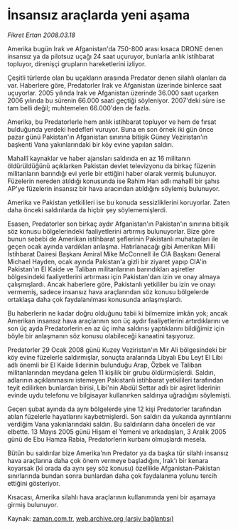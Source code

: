 # İnsansız araçlarda yeni aşama

*Fikret Ertan 2008.03.18*

<tr><td class="metin" colspan="2" style="padding-top: 20px; padding-left: 5px; padding-right: 10px;">Amerika bugün Irak ve Afganistan'da 750-800 arası kısaca DRONE denen insansız ya da pilotsuz uçağı 24 saat uçuruyor, bunlarla anlık istihbarat topluyor, direnişçi grupların hareketlerini izliyor.</td></tr><tr><td class="metin" colspan="2" style="padding-top: 20px; padding-left: 5px; padding-right: 10px;"><p> Çeşitli türlerde olan bu uçakların arasında Predator denen silahlı olanları da var. Haberlere göre, Predatorler Irak ve Afganistan üzerinde binlerce saat uçuyorlar. 2005 yılında Irak ve Afganistan üzerinde 36.000 saat uçarken 2006 yılında bu sürenin 66.000 saati geçtiği söyleniyor. 2007'deki süre ise tam belli değil; muhtemelen 66.000'den de fazla.
<p> Amerika, bu Predatorlerle hem anlık istihbarat topluyor ve hem de fırsat bulduğunda yerdeki hedefleri vuruyor. Buna en son örnek iki gün önce pazar günü Pakistan'ın Afganistan sınırına bitişik Güney Veziristan'ın başkenti Vana yakınlarındaki bir köy evine yapılan saldırı.
<p> Mahallî kaynaklar ve haber ajansları saldırıda en az 16 militanın öldürüldüğünü açıklarken Pakistan devlet televizyonu da birkaç füzenin militanların barındığı evi yerle bir ettiğini haber olarak vermiş bulunuyor. Füzelerin nereden atıldığı konusunda ise Rahim Han adlı mahallî bir şahıs AP'ye füzelerin insansız bir hava aracından atıldığını söylemiş bulunuyor.
<p> Amerika ve Pakistan yetkilileri ise bu konuda sessizliklerini koruyorlar. Zaten daha önceki saldırılarda da hiçbir şey söylememişlerdi.
<p> Esasen, Predatorler son birkaç aydır Afganistan'ın Pakistan'ın sınırına bitişik söz konusu bölgelerindeki faaliyetlerini artırmış bulunuyorlar. Bize göre bunun sebebi de Amerikan istihbarat şeflerinin Pakistanlı muhatapları ile geçen ocak ayında vardıkları anlaşma. Hatırlanacağı gibi Amerikan Milli İstihbarat Dairesi Başkanı Amiral Mike McConnell ile CIA Başkanı General Michael Hayden, ocak ayında Pakistan'a gizli bir ziyaret yapıp CIA'in Pakistan'ın El Kaide ve Taliban militanlarının barındıkları aşiretler bölgesindeki faaliyetlerini artırması için Pakistan'dan izin ve onay almaya çalışmışlardı. Ancak haberlere göre, Pakistanlı yetkililer bu izin ve onayı vermemiş, sadece insansız hava araçlarından söz konusu bölgelerde ortaklaşa daha çok faydalanılması konusunda anlaşmışlardı.
<p> Bu haberlerin ne kadar doğru olduğunu tabii ki bilmemize imkân yok; ancak Amerikan insansız hava araçlarının son üç aydır faaliyetlerini artırdıklarını ve son üç ayda Predatorlerin en az üç imha saldırısı yaptıklarını bildiğimiz için böyle bir anlaşmanın söz konusu olabileceği kanaatini taşıyoruz. 
<p> Predatorler 29 Ocak 2008 günü Kuzey Veziristan'ın Mir Ali bölgesindeki bir köy evine füzelerle saldırmışlar, sonuçta aralarında Libyalı Ebu Leyt El Libi adlı önemli bir El Kaide liderinin bulunduğu Arap, Özbek ve Taliban militanlarından meydana gelen 11 kişilik bir grubu öldürmüşlerdi. Saldırı, adlarının açıklanmasını istemeyen Pakistanlı istihbarat yetkilileri tarafından teyit edilirken bunlardan birisi, Libi'nin Abdül Settar adlı bir aşiret liderinin evinde uydu telefonu ve bilgisayar kullanırken saldırıya uğradığını söylemişti.
<p> Geçen şubat ayında da aynı bölgelerde yine 12 kişi Predatorler tarafından atılan füzelerle hayatlarını kaybetmişlerdi. Son saldırı da yukarıda ayrıntılarını verdiğim Vana yakınlarındaki saldırı. Bu saldırıların daha önceleri de var elbette. 13 Mayıs 2005 günü Hişam el Yemeni ve arkadaşları, 3 Aralık 2005 günü de Ebu Hamza Rabia, Predatorlerin kurbanı olmuşlardı mesela.
<p> Bütün bu saldırılar bize Amerika'nın Predator ya da başka tür silahlı insansız hava araçlarına daha çok önem vermeye başladığını, Irak'ı bir kenara koyarsak (ki orada da aynı şey söz konusu) özellikle Afganistan-Pakistan sınırlarında bundan sonra bunlardan daha çok faydalanma yolunu tercih ettiğini gösteriyor. 
<p> Kısacası, Amerika silahlı hava araçlarının kullanımında yeni bir aşamaya girmiş bulunuyor.<br/></p></p></p></p></p></p></p></p></p></p></td></tr>

Kaynak: [zaman.com.tr](http://zaman.com.tr/yazar.do?yazino=666056), [web.archive.org (arşiv bağlantısı)](http://web.archive.org/web/20080429224120/http://www.zaman.com.tr:80/yazar.do?yazino=666056)
